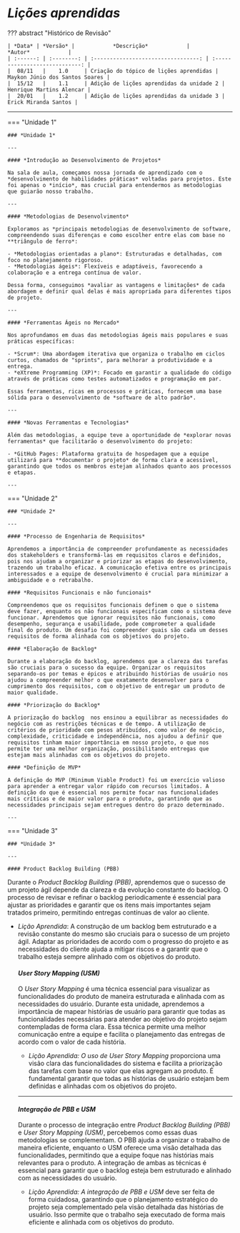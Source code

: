 # *Lições aprendidas*

??? abstract "Histórico de Revisão"

    | *Data* | *Versão* |            *Descrição*            |           *Autor*            |
    | :------: | :--------: | :---------------------------------: | :----------------------------: |
    |  08/11   |    1.0     | Criação do tópico de lições aprendidas | Maykon Júnio dos Santos Soares |
    |  15/12   |    1.1     | Adição de lições aprendidas da unidade 2 | Henrique Martins Alencar |
    |  20/01   |    1.2     | Adição de lições aprendidas da unidade 3 | Erick Miranda Santos |

---

=== "Unidade 1"

    ### *Unidade 1*

    ---

    #### *Introdução ao Desenvolvimento de Projetos*

    Na sala de aula, começamos nossa jornada de aprendizado com o *desenvolvimento de habilidades práticas* voltadas para projetos. Este foi apenas o *início*, mas crucial para entendermos as metodologias que guiarão nosso trabalho.

    ---

    #### *Metodologias de Desenvolvimento*

    Exploramos as *principais metodologias de desenvolvimento de software, compreendendo suas diferenças e como escolher entre elas com base no **triângulo de ferro*:

    - *Metodologias orientadas a plano*: Estruturadas e detalhadas, com foco no planejamento rigoroso.
    - *Metodologias ágeis*: Flexíveis e adaptáveis, favorecendo a colaboração e a entrega contínua de valor.

    Dessa forma, conseguimos *avaliar as vantagens e limitações* de cada abordagem e definir qual delas é mais apropriada para diferentes tipos de projeto.

    ---

    #### *Ferramentas Ágeis no Mercado*

    Nos aprofundamos em duas das metodologias ágeis mais populares e suas práticas específicas:

    - *Scrum*: Uma abordagem iterativa que organiza o trabalho em ciclos curtos, chamados de "sprints", para melhorar a produtividade e a entrega.
    - *eXtreme Programming (XP)*: Focado em garantir a qualidade do código através de práticas como testes automatizados e programação em par.

    Essas ferramentas, ricas em processos e práticas, fornecem uma base sólida para o desenvolvimento de *software de alto padrão*.

    ---

    #### *Novas Ferramentas e Tecnologias*

    Além das metodologias, a equipe teve a oportunidade de *explorar novas ferramentas* que facilitarão o desenvolvimento do projeto:

    - *GitHub Pages: Plataforma gratuita de hospedagem que a equipe utilizará para **documentar o projeto* de forma clara e acessível, garantindo que todos os membros estejam alinhados quanto aos processos e etapas.

    ---

=== "Unidade 2"

    ### *Unidade 2*

    ---

    #### *Processo de Engenharia de Requisitos*
    
    Aprendemos a importância de compreender profundamente as necessidades dos stakeholders e transformá-las em requisitos claros e definidos, pois nos ajudam a organizar e priorizar as etapas do desenvolvimento, trazendo um trabalho eficaz. A comunicação efetiva entre os principais interessados e a equipe de desenvolvimento é crucial para minimizar a ambiguidade e o retrabalho.

    #### *Requisitos Funcionais e não funcionais*

    Compreendemos que os requisitos funcionais definem o que o sistema deve fazer, enquanto os não funcionais especificam como o sistema deve funcionar. Aprendemos que ignorar requisitos não funcionais, como desempenho, segurança e usabilidade, pode comprometer a qualidade final do produto. Um desafio foi compreender quais são cada um desses requisitos de forma alinhada com os objetivos do projeto.

    #### *Elaboração de Backlog*

    Durante a elaboração do backlog, aprendemos que a clareza das tarefas são cruciais para o sucesso da equipe. Organizar os requisitos separando-os por temas e épicos e atribuindo histórias de usuário nos ajudou a compreender melhor o que exatamente desenvolver para o cumprimento dos requisitos, com o objetivo de entregar um produto de maior qualidade.

    #### *Priorização do Backlog*

    A priorização do backlog  nos ensinou a equilibrar as necessidades do negócio com as restrições técnicas e de tempo. A utilização de critérios de prioridade com pesos atribuídos, como valor de negócio, complexidade, criticidade e independência, nos ajudou a definir que requisitos tinham maior importância em nosso projeto, o que nos permite ter uma melhor organização, possibilitando entregas que estejam mais alinhadas com os objetivos do projeto.

    #### *Definição de MVP*

    A definição do MVP (Minimum Viable Product) foi um exercício valioso para aprender a entregar valor rápido com recursos limitados. A definição do que é essencial nos permite focar nas funcionalidades mais críticas e de maior valor para o produto, garantindo que as necessidades principais sejam entregues dentro do prazo determinado.

    ---

=== "Unidade 3"

    ### *Unidade 3*

    ---

    #### Product Backlog Building (PBB)

Durante o *Product Backlog Building (PBB)*, aprendemos que o sucesso de um projeto ágil depende da clareza e da evolução constante do backlog. O processo de revisar e refinar o backlog periodicamente é essencial para ajustar as prioridades e garantir que os itens mais importantes sejam tratados primeiro, permitindo entregas contínuas de valor ao cliente.

- *Lição Aprendida*: A construção de um backlog bem estruturado e a revisão constante do mesmo são cruciais para o sucesso de um projeto ágil. Adaptar as prioridades de acordo com o progresso do projeto e as necessidades do cliente ajuda a mitigar riscos e a garantir que o trabalho esteja sempre alinhado com os objetivos do produto.

    #### *User Story Mapping (USM)*

    O *User Story Mapping* é uma técnica essencial para visualizar as funcionalidades do produto de maneira estruturada e alinhada com as necessidades do usuário. Durante esta unidade, aprendemos a importância de mapear histórias de usuário para garantir que todas as funcionalidades necessárias para atender ao objetivo do projeto sejam contempladas de forma clara. Essa técnica permite uma melhor comunicação entre a equipe e facilita o planejamento das entregas de acordo com o valor de cada história.

    - *Lição Aprendida: O uso de User Story Mapping* proporciona uma visão clara das funcionalidades do sistema e facilita a priorização das tarefas com base no valor que elas agregam ao produto. É fundamental garantir que todas as histórias de usuário estejam bem definidas e alinhadas com os objetivos do projeto.

    ---

    #### *Integração de PBB e USM*

    Durante o processo de integração entre *Product Backlog Building (PBB)* e *User Story Mapping (USM)*, percebemos como essas duas metodologias se complementam. O PBB ajuda a organizar o trabalho de maneira eficiente, enquanto o USM oferece uma visão detalhada das funcionalidades, permitindo que a equipe foque nas histórias mais relevantes para o produto. A integração de ambas as técnicas é essencial para garantir que o backlog esteja bem estruturado e alinhado com as necessidades do usuário.

    - *Lição Aprendida: A integração de PBB e USM* deve ser feita de forma cuidadosa, garantindo que o planejamento estratégico do projeto seja complementado pela visão detalhada das histórias de usuário. Isso permite que o trabalho seja executado de forma mais eficiente e alinhada com os objetivos do produto.